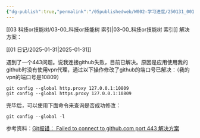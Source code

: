 ```yaml
---
{"dg-publish":true,"permalink":"/05publishedweb/W002-学习进度/250131_001Github报错：“Failed to connect to github.com port 443”/","noteIcon":"","created":"2025-02-21T21:51:50.695+08:00","updated":"2025-02-21T22:04:22.474+08:00"}
---
```






[[03 科技or技能树/03-00_科技or技能树 索引\|03-00_科技or技能树 索引]]
解决方案：

[[01 日记/2025-01-31\|2025-01-31]]

遇到了一个443问题。说我连接github失败，目前已解决。原因是应用使用我的github时没有使用vpn代理，通过以下操作修改了github的端口号已解决：（我的vpn的端口号是10809）
```shell
git config --global http.proxy 127.0.0.1:10809 
git config --global https.proxy 127.0.0.1:10809
```
完毕后，可以使用下面命令来查询是否成功修改：
```shell
git config --global -l
```
参考资料：[Git报错： Failed to connect to github.com port 443 解决方案](https://blog.csdn.net/zpf1813763637/article/details/128340109)

